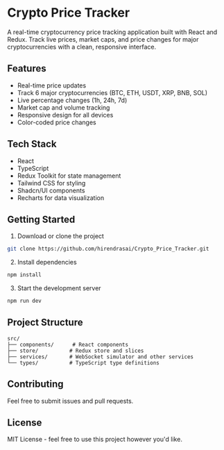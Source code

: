 
# Crypto Price Tracker

A real-time cryptocurrency price tracking application built with React and Redux. Track live prices, market caps, and price changes for major cryptocurrencies with a clean, responsive interface.

## Features

- Real-time price updates
- Track 6 major cryptocurrencies (BTC, ETH, USDT, XRP, BNB, SOL)
- Live percentage changes (1h, 24h, 7d)
- Market cap and volume tracking
- Responsive design for all devices
- Color-coded price changes

## Tech Stack

- React
- TypeScript
- Redux Toolkit for state management
- Tailwind CSS for styling
- Shadcn/UI components
- Recharts for data visualization

## Getting Started

1. Download or clone the project
```bash
git clone https://github.com/hirendrasai/Crypto_Price_Tracker.git
```

2. Install dependencies
```bash
npm install
```

3. Start the development server
```bash
npm run dev
```

## Project Structure

```
src/
├── components/      # React components
├── store/          # Redux store and slices
├── services/       # WebSocket simulator and other services
└── types/          # TypeScript type definitions
```

## Contributing

Feel free to submit issues and pull requests.

## License

MIT License - feel free to use this project however you'd like.

